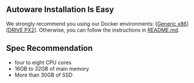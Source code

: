 ## Autoware Installation Is Easy

We strongly recommend you using our Docker environments: [[Generic x86](https://www.autoware.ai/docker_x86/)][[DRIVE PX2](https://www.autoware.ai/docker_px2/)]. Otherwise, you can follow the instructions in [README.md](https://github.com/CPFL/Autoware/blob/master/README.md).

## Spec Recommendation

* four to eight CPU cores
* 16GB to 32GB of main memory
* More than 30GB of SSD
